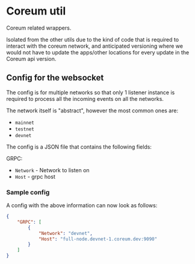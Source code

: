 # Coreum util

Coreum related wrappers.

Isolated from the other utils due to the kind of code that is required to interact with the coreum network, and anticipated versioning where we would not have to update the apps/other locations for every update in the Coreum api version.

## Config for the websocket

The config is for multiple networks so that only 1 listener instance is required to process all the incoming events on all the networks.

The network itself is "abstract", however the most common ones are:

- `mainnet`
- `testnet`
- `devnet`

The config is a JSON file that contains the following fields:

GRPC:

- `Network` - Network to listen on
- `Host` - grpc host

### Sample config

A config with the above information can now look as follows:

```json
{
    "GRPC": [
        {
            "Network": "devnet",
            "Host": "full-node.devnet-1.coreum.dev:9090"
        }
    ]
}
```
